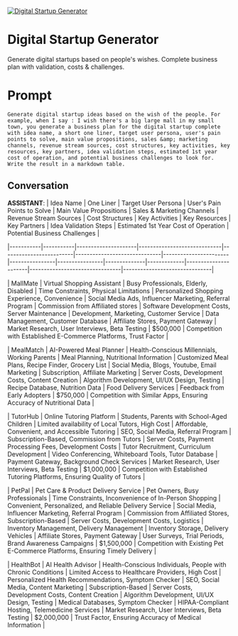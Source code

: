 
[![Digital Startup Generator](https://flow-prompt-covers.s3.us-west-1.amazonaws.com/icon/illustrative/illus_2.png)]()
# Digital Startup Generator 
Generate digital startups based on people's wishes. Complete business plan with validation, costs & challenges.

# Prompt

```
Generate digital startup ideas based on the wish of the people. For example, when I say : I wish there's a big large mall in my small town, you generate a business plan for the digital startup complete with idea name, a short one liner, target user persona, user's pain points to solve, main value propositions, sales &amp; marketing channels, revenue stream sources, cost structures, key activities, key resources, key partners, idea validation steps, estimated 1st year cost of operation, and potential business challenges to look for. Write the result in a markdown table.
```

## Conversation

**ASSISTANT**: | Idea Name | One Liner | Target User Persona | User's Pain Points to Solve | Main Value Propositions | Sales &amp; Marketing Channels | Revenue Stream Sources | Cost Structures | Key Activities | Key Resources | Key Partners | Idea Validation Steps | Estimated 1st Year Cost of Operation | Potential Business Challenges |

|-----------|-----------|---------------------|-----------------------------|-------------------------|------------------------------|-----------------------|----------------|----------------|--------------|-------------|----------------------|--------------------------------|-------------------------------|

| MallMate  | Virtual Shopping Assistant | Busy Professionals, Elderly, Disabled | Time Constraints, Physical Limitations | Personalized Shopping Experience, Convenience | Social Media Ads, Influencer Marketing, Referral Program | Commission from Affiliated stores | Software Development Costs, Server Maintenance | Development, Marketing, Customer Service | Data Management, Customer Database | Affiliate Stores, Payment Gateway | Market Research, User Interviews, Beta Testing | $500,000 | Competition with Established E-Commerce Platforms, Trust Factor |

| MealMatch  | AI-Powered Meal Planner | Health-Conscious Millennials, Working Parents | Meal Planning, Nutritional Information | Customized Meal Plans, Recipe Finder, Grocery List | Social Media, Blogs, Youtube, Email Marketing | Subscription, Affiliate Marketing | Server Costs, Development Costs, Content Creation | Algorithm Development, UI/UX Design, Testing | Recipe Database, Nutrition Data | Food Delivery Services | Feedback from Early Adopters | $750,000 | Competition with Similar Apps, Ensuring Accuracy of Nutritional Data |

| TutorHub | Online Tutoring Platform | Students, Parents with School-Aged Children | Limited availability of Local Tutors, High Cost | Affordable, Convenient, and Accessible Tutoring | SEO, Social Media, Referral Program | Subscription-Based, Commission from Tutors | Server Costs, Payment Processing Fees, Development Costs | Tutor Recruitment, Curriculum Development | Video Conferencing, Whiteboard Tools, Tutor Database | Payment Gateway, Background Check Services | Market Research, User Interviews, Beta Testing | $1,000,000 | Competition with Established Tutoring Platforms, Ensuring Quality of Tutors |

| PetPal | Pet Care &amp; Product Delivery Service | Pet Owners, Busy Professionals | Time Constraints, Inconvenience of In-Person Shopping | Convenient, Personalized, and Reliable Delivery Service | Social Media, Influencer Marketing, Referral Program | Commission from Affiliated Stores, Subscription-Based | Server Costs, Development Costs, Logistics | Inventory Management, Delivery Management | Inventory Storage, Delivery Vehicles | Affiliate Stores, Payment Gateway | User Surveys, Trial Periods, Brand Awareness Campaigns | $1,500,000 | Competition with Existing Pet E-Commerce Platforms, Ensuring Timely Delivery |

| HealthBot | AI Health Advisor | Health-Conscious Individuals, People with Chronic Conditions | Limited Access to Healthcare Providers, High Cost | Personalized Health Recommendations, Symptom Checker | SEO, Social Media, Content Marketing | Subscription-Based | Server Costs, Development Costs, Content Creation | Algorithm Development, UI/UX Design, Testing | Medical Databases, Symptom Checker | HIPAA-Compliant Hosting, Telemedicine Services | Market Research, User Interviews, Beta Testing | $2,000,000 | Trust Factor, Ensuring Accuracy of Medical Information |


